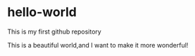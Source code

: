 # hello-world
This is my first github repository

This is a beautiful world,and I want to make it more wonderful!
